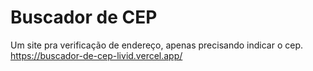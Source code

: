 # Buscador de CEP

Um site pra verificação de endereço, apenas precisando indicar o cep.
https://buscador-de-cep-livid.vercel.app/
